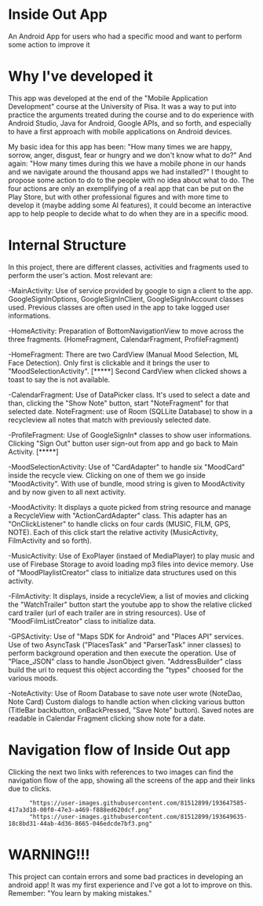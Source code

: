 # Inside Out App
An Android App for users who had a specific mood and want to perform some action to improve it

# Why I've developed it
This app was developed at the end of the "Mobile Application Development" course at the University of Pisa.
It was a way to put into practice the arguments treated during the course and to do experience with Android Studio,
Java for Android, Google APIs, and so forth, and especially to have a first approach with mobile applications on Android devices.

My basic idea for this app has been: "How many times we are happy, sorrow, anger, disgust, fear or hungry and we don't know what to do?"
And again: "How many times during this we have a mobile phone in our hands and we navigate around the thousand apps we had installed?"
I thought to propose some action to do to the people with no idea about what to do.
The four actions are only an exemplifying of a real app that can be put on the Play Store, but with other professional figures and with
more time to develop it (maybe adding some AI features), it could become an interactive app to help people to decide what to do when
they are in a specific mood.

# Internal Structure 
In this project, there are different classes, activities and fragments used to perform the user's action.
Most relevant are: 
  
  -MainActivity: Use of service provided by google to sign a client to the app. 
                   GoogleSignInOptions, GoogleSignInClient, GoogleSignInAccount classes used.
                   Previous classes are often used in the app to take logged user informations.
  
  -HomeActivity: Preparation of BottomNavigationView to move across the three fragments. 
                  (HomeFragment, CalendarFragment, ProfileFragment)
  
  -HomeFragment: There are two CardView (Manual Mood Selection, ML Face Detection).
                  Only first is clickable and it brings the user to "MoodSelectionActivity".
                  [*****] Second CardView when clicked shows a toast to say the is not available.    
  
  -CalendarFragment: Use of DataPicker class. It's used to select a date and than, 
                      clicking the "Show Note" button, start "NoteFragment" for that selected date.
                      NoteFragment: use of Room (SQLLite Database) to show in a recycleview all notes
                                    that match with previously selected date.
  
  -ProfileFragment: Use of GoogleSignIn* classes to show user informations. Clicking "Sign Out" button
                     user sign-out from app and go back to Main Activity.
  [*****]
  
  -MoodSelectionActivity: Use of "CardAdapter" to handle six "MoodCard" inside the recycle view.
                          Clicking on one of them we go inside "MoodActivity".
                          With use of bundle, mood string is given to MoodActivity and by now given to all next activity.
  
  -MoodActivity: It displays a quote picked from string resource and manage a RecycleView with "ActionCardAdapter" class.
                 This adapter has an "OnClickListener" to handle clicks on four cards (MUSIC, FILM, GPS, NOTE).
                 Each of this click start the relative activity (MusicActivity, FilmActivity and so forth).
  
  -MusicActivity: Use of ExoPlayer (instaed of MediaPlayer) to play music and use of
                  Firebase Storage to avoid loading mp3 files into device memory.
                  Use of "MoodPlaylistCreator" class to initialize data structures used on this activity.
  
  -FilmActivity: It displays, inside a recycleView, a list of movies and clicking the "WatchTrailer" button start
                 the youtube app to show the relative clicked card trailer (url of each trailer are in string resources).
                 Use of "MoodFilmListCreator" class to initialize data.  
  
  -GPSActivity: Use of "Maps SDK for Android" and "Places API" services.
                Use of two AsyncTask ("PlacesTask" and "ParserTask" inner classes) to perform
                background operation and then execute the operation.
                Use of "Place_JSON" class to handle JsonObject given.
                "AddressBuilder" class build the uri to request this object according the "types" choosed for the various moods.
  
  -NoteActivity: Use of Room Database to save note user wrote (NoteDao, Note Card)
                 Custom dialogs to handle action when clicking various button (TitleBar backbutton, onBackPressed, "Save Note" button).
                 Saved notes are readable in Calendar Fragment clicking show note for a date.
               
# Navigation flow of Inside Out app         
  Clicking the next two links with references to two images can find the navigation flow of the app,
  showing all the screens of the app and their links due to clicks.
          
          "https://user-images.githubusercontent.com/81512899/193647585-417a3d18-00f0-47e3-a469-f888ed620dcf.png"
          "https://user-images.githubusercontent.com/81512899/193649635-18c8bd31-44ab-4d36-8665-046edcde7bf3.png"

# WARNING!!!
This project can contain errors and some bad practices in developing an android app!
It was my first experience and I've got a lot to improve on this.
Remember: "You learn by making mistakes."
 
                      
   
                                 
